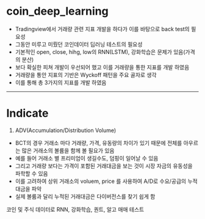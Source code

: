 # coin_deep_learning
- Tradingview에서 거래량 관련 지표 개발을 하다가 이를 바탕으로 back test의 필요성
- 그동안 미루고 미뤘던 코인데이터 딥러닝 테스트의 필요성 
- 기본적인 open, close, hihg, low의 RNN(LSTM), 강화학습은 문제가 있음(가격의 분산)
- 보다 확실한 피쳐 개발이 우선되어 했고 이를 거래량을 통한 지표를 개발 하였음 
- 거래량을 통안 지표의 기반은 Wyckoff 패턴을 주요 골자로 생각 
- 이를 통해 총 3가지의 지표를 개발 하였음 

---

# Indicate
1. ADV(Accumulation/Distribution Volume)
- BCT의 경우 거래소 마다 거래량, 가격, 유동량의 차이가 있기 때문에 전체를 아우르는 많은 거래소의 볼륨을 함께 볼 필요가 있음 
- 예를 들어 거래소 별 프리미엄이 생길수도, 덤핑이 일어날 수 있음 
- 그리고 거래량 보다는 가격이 포함된 거래대금을 보는 것이 시장 자금의 유동성을 파학할 수 있음
- 이를 고려하여 상위 거래소의 voluem, price 를 사용하여 A/D로 수요/공급의 누적 대금을 파악 
- 실제 볼륨과 달리 누적된 거래대금은 다이버전스를 찾기 쉽게 함 


코인 및 주식 데이터로 RNN, 강화학습, 퀀트, 알고 매매 테스트 
